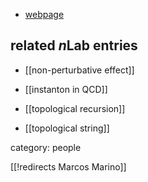 


* [webpage](http://www.unige.ch/math/en/people/marino/)

## related $n$Lab entries

* [[non-perturbative effect]]

* [[instanton in QCD]]

* [[topological recursion]]

* [[topological string]]

category: people

[[!redirects Marcos Marino]]